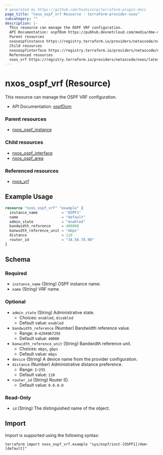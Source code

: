 ```yaml
---
# generated by https://github.com/hashicorp/terraform-plugin-docs
page_title: "nxos_ospf_vrf Resource - terraform-provider-nxos"
subcategory: ""
description: |-
  This resource can manage the OSPF VRF configuration.
  API Documentation: ospfDom https://pubhub.devnetcloud.com/media/dme-docs-10-2-2/docs/Routing%20and%20Forwarding/ospf:Dom/
  Parent resources
  nxosospfinstance https://registry.terraform.io/providers/netascode/nxos/latest/docs/resources/ospf_instance
  Child resources
  nxosospfinterface https://registry.terraform.io/providers/netascode/nxos/latest/docs/resources/ospf_interfacenxosospfarea https://registry.terraform.io/providers/netascode/nxos/latest/docs/resources/ospf_area
  Referenced resources
  nxos_vrf https://registry.terraform.io/providers/netascode/nxos/latest/docs/resources/vrf
---
```


# nxos_ospf_vrf (Resource)

This resource can manage the OSPF VRF configuration.

- API Documentation: [ospfDom](https://pubhub.devnetcloud.com/media/dme-docs-10-2-2/docs/Routing%20and%20Forwarding/ospf:Dom/)

### Parent resources

- [nxos_ospf_instance](https://registry.terraform.io/providers/netascode/nxos/latest/docs/resources/ospf_instance)

### Child resources

- [nxos_ospf_interface](https://registry.terraform.io/providers/netascode/nxos/latest/docs/resources/ospf_interface)
- [nxos_ospf_area](https://registry.terraform.io/providers/netascode/nxos/latest/docs/resources/ospf_area)

### Referenced resources

- [nxos_vrf](https://registry.terraform.io/providers/netascode/nxos/latest/docs/resources/vrf)

## Example Usage

```terraform
resource "nxos_ospf_vrf" "example" {
  instance_name           = "OSPF1"
  name                    = "default"
  admin_state             = "enabled"
  bandwidth_reference     = 400000
  banwidth_reference_unit = "mbps"
  distance                = 110
  router_id               = "34.56.78.90"
}
```

<!-- schema generated by tfplugindocs -->
## Schema

### Required

- `instance_name` (String) OSPF instance name.
- `name` (String) VRF name.

### Optional

- `admin_state` (String) Administrative state.
  - Choices: `enabled`, `disabled`
  - Default value: `enabled`
- `bandwidth_reference` (Number) Bandwidth reference value.
  - Range: `0`-`4294967295`
  - Default value: `40000`
- `banwidth_reference_unit` (String) Bandwidth reference unit.
  - Choices: `mbps`, `gbps`
  - Default value: `mbps`
- `device` (String) A device name from the provider configuration.
- `distance` (Number) Administrative distance preference.
  - Range: `1`-`255`
  - Default value: `110`
- `router_id` (String) Router ID.
  - Default value: `0.0.0.0`

### Read-Only

- `id` (String) The distinguished name of the object.

## Import

Import is supported using the following syntax:

```shell
terraform import nxos_ospf_vrf.example "sys/ospf/inst-[OSPF1]/dom-[default]"
```
